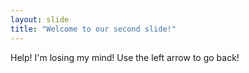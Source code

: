 ```yaml
---
layout: slide
title: "Welcome to our second slide!"
---
```

Help! I'm losing my mind!
Use the left arrow to go back!
